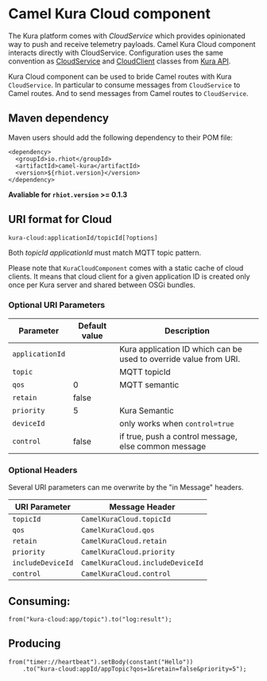 # Camel Kura Cloud component

The Kura platform comes with *CloudService* which provides opinionated way to push and receive telemetry payloads. Camel Kura Cloud
component interacts directly with CloudService. Configuration uses the same convention as
[CloudService](http://download.eclipse.org/kura/releases/1.3.0/docs/apidocs/org/eclipse/kura/cloud/CloudService.html)
and [CloudClient](http://download.eclipse.org/kura/releases/1.3.0/docs/apidocs/org/eclipse/kura/cloud/CloudClient.html)
classes from [Kura API](http://download.eclipse.org/kura/releases/1.3.0/docs/apidocs/).

Kura Cloud component can be used to bride Camel routes with Kura `CloudService`. In particular to consume messages from
`CloudService` to Camel routes. And to send messages from Camel routes to `CloudService`.

## Maven dependency

Maven users should add the following dependency to their POM file:

    <dependency>
      <groupId>io.rhiot</groupId>
      <artifactId>camel-kura</artifactId>
      <version>${rhiot.version}</version>
    </dependency>

**Avaliable for `rhiot.version` >= 0.1.3**


## URI format for Cloud

    kura-cloud:applicationId/topicId[?options]

Both *topicId* *applicationId* must match MQTT topic pattern.

Please note that `KuraCloudComponent` comes with a static cache of cloud clients. It means that cloud client for a given
application ID is created only once per Kura server and shared between OSGi bundles.


### Optional URI Parameters

| Parameter        | Default value             | Description                 |
|------------------|---------------------------|-----------------------------|
| `applicationId`          |                           | Kura application ID which can be used to override value from URI. |
| `topic`        |                           | MQTT topicId                |
| `qos`            |0                          | MQTT semantic               |
| `retain`         |false                      |                             |
| `priority`       |5                          | Kura Semantic                           |
| `deviceId`|                           | only works when `control=true` |
| `control`        | false                          |  if true, push a control message, else common message                  |


### Optional Headers

Several URI parameters can me overwrite by the "in Message" headers.

| URI Parameter    | Message Header                 | 
|------------------|--------------------------------|
| `topicId`        |`CamelKuraCloud.topicId`        |
| `qos`            |`CamelKuraCloud.qos`            |
| `retain`         |`CamelKuraCloud.retain`         |
| `priority`       |`CamelKuraCloud.priority`       |
| `includeDeviceId`|`CamelKuraCloud.includeDeviceId`|
| `control`        |`CamelKuraCloud.control`        |

## Consuming:

    from("kura-cloud:app/topic").to("log:result");

## Producing

    from("timer://heartbeat").setBody(constant("Hello"))
        .to("kura-cloud:appId/appTopic?qos=1&retain=false&priority=5"); 
